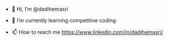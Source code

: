 - 👋 Hi, I’m @dadihemasri

- 🌱 I’m currently learning competitive coding

- 📫 How to reach me https://www.linkedin.com/in/dadihemasri/

